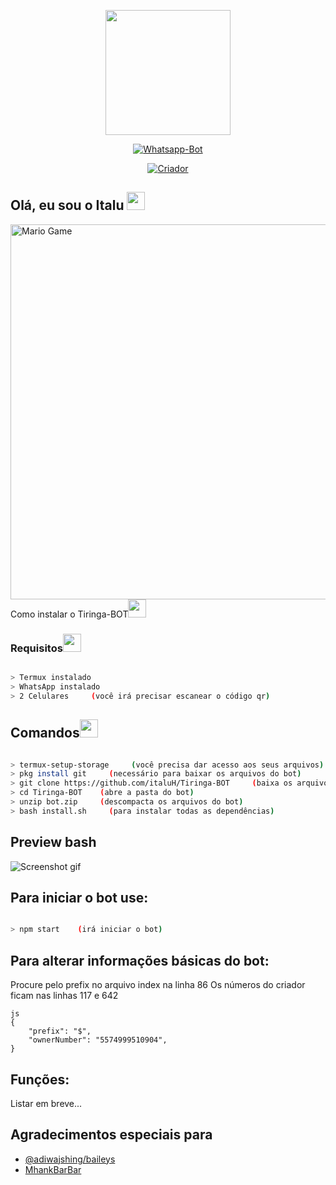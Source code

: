 <p align="center">
<img src="https://i.ibb.co/6vL882L/20210218-155834.jpg" height="200"/>
</p>
<p align="center">
<a href="#"><img title="Whatsapp-Bot" src="https://img.shields.io/badge/Whatsapp--Bot Para Termux-black?colorA=red&style=for-the-badge"></a>
</p>
<p align="center">
<a href="https://github.com/italuH"><img title="Criador" src="https://img.shields.io/badge/Criador-Italu-cyan.svg?style=for-the-badge&logo=github"></a>
</p>



## Olá, eu sou o Italu <img src="https://github.com/TheDudeThatCode/TheDudeThatCode/blob/master/Assets/Hi.gif" width="29px">


<img src="https://github.com/TheDudeThatCode/TheDudeThatCode/blob/master/Assets/Mario_Gameplay.gif" alt="Mario Game" width="600" />

<summary>Como instalar o  Tiringa-BOT<img src="https://github.com/TheDudeThatCode/TheDudeThatCode/blob/master/Assets/hmm.gif" width="29px"></summary>

### Requisitos<img src="https://github.com/TheDudeThatCode/TheDudeThatCode/blob/master/Assets/powerup.gif" width="29px">

```bash

> Termux instalado
> WhatsApp instalado
> 2 Celulares     (você irá precisar escanear o código qr)

```
## Comandos<img src="https://github.com/TheDudeThatCode/TheDudeThatCode/blob/master/Assets/Mario_Hello_Big.gif" width="29px">

```bash

> termux-setup-storage     (você precisa dar acesso aos seus arquivos)
> pkg install git     (necessário para baixar os arquivos do bot)
> git clone https://github.com/italuH/Tiringa-BOT     (baixa os arquivos do bot)
> cd Tiringa-BOT    (abre a pasta do bot)
> unzip bot.zip     (descompacta os arquivos do bot)
> bash install.sh     (para instalar todas as dependências)

```
## Preview bash
![Screenshot gif](https://raw.githubusercontent.com/italuH/Tiringa-BOT/main/ezgif-2-849390a68d2e.gif)

## Para iniciar o bot use:

```bash

> npm start    (irá iniciar o bot)

```


## Para alterar informações básicas do bot:

Procure pelo prefix no arquivo index na linha 86
Os números do criador ficam nas linhas 117 e 642

```
js
{
	"prefix": "$",
	"ownerNumber": "5574999510904",
}
```

## Funções:

Listar em breve...






## Agradecimentos especiais para

- [@adiwajshing/baileys](https://github.com/adiwajshing/Baileys) 
- [MhankBarBar](https://github.com/mhankbarbar)


